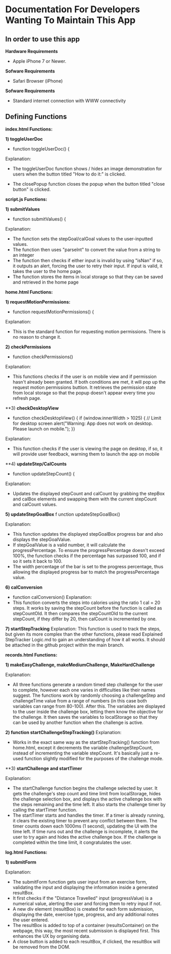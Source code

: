 # Documentation For Developers Wanting To Maintain This App


## In order to use this app
**Hardware Requirements**
- Apple iPhone 7 or Newer.

**Sofware Requirements**
- Safari Browser (iPhone)

**Sofware Requirements**
- Standard internet connection with WWW connectivity

## Defining Functions 

**index.html Functions:**

**1) toggleUserDoc**
-  function toggleUserDoc() {

Explanation: 
- The toggleUserDoc function shows / hides an image demonstration for users when the button titled "How to do it:" is clicked.

- The closePopup function closes the popup when the button titled "close button" is clicked.

**script.js Functions:**

**1) submitValues**
- function submitValues() {

Explanation: 
- The function sets the stepGoal/calGoal values to the user-inputted values.
- The function then uses "parseInt" to convert the value from a string to an integer
- The function then checks if either input is invalid by using "isNan" if so, it outputs an alert, forcing the user to retry their input. If input is valid, it takes the user to the home page.
- The function stores the items in local storage so that they can be saved and retrieved in the home page

**home.html Functions:**

**1) requestMotionPermissions:**

- function requestMotionPermissions() {

Explanation:
- This is the standard function for requesting motion permissions. There is no reason to change it.

**2) checkPermissions**

- function checkPermissions() 

Explanation: 
- This functions checks if the user is on mobile view and if permission hasn't already been granted. If both conditions are met, it will pop up the request motion permissions buttion. It retrieves the permission state from local storage so that the popup doesn't appear every time you refresh page.

**3) **checkDesktopView**

- function checkDesktopView() {
  if (window.innerWidth > 1025) { // Limit for desktop screen
        alert("Warning: App does not work on desktop. Please launch on mobile.");
    }}

Explanation: 
- This function checks if the user is viewing the page on desktop, if so, it will provide user feedback, warning them to launch the app on mobile

**4) **updateStep/CalCounts**

- function updateStepCount() { 

Explanation: 
- Updates the displayed stepCount and calCount by grabbing the stepBox and calBox elements and swapping them with the current stepCount and calCount values.

**5) updateStepGoalBox**
f
unction updateStepGoalBox()

Explanation: 
- This function updates the displayed stepGoalBox progress bar and also displays the stepGoalValue. 
- If stepGoalValue is a valid number, it will calculate the progressPercentage. To ensure the progressPercentage doesn't exceed 100%, the function checks if the percentage has surpassed 100, and if so it sets it back to 100.
- The width percentage of the bar is set to the progress percentage, thus allowing the displayed progress bar to match the progressPercentage value.

**6) calConversion**

- function calConversion() 
Explanation: 
- This function converts the steps into calories using the ratio 1 cal = 20 steps. It works by saving the stepCount before the function is called as stepCountOld. It then compares the stepCountOld to the current stepCount, if they differ by 20, then calCount is incremented by one.

**7) startStepTracking**
Explanation: This function is used to track the steps, but given its more complex than the other functions, please read Explained StepTracker Logic.md to gain an understanding of how it all works. It should be attached in the github project within the main branch.

**records.html Functions:**

**1) makeEasyChallenge, makeMediumChallenge, MakeHardChallenge**
 
Explanation: 
- All three functions generate a random timed step challenge for the user to complete, however each one varies in difficulties like their names suggest. The functions work by randomly choosing a challengeStep and challengeTime value from a range of numbers (in this case both variables can range from 80-100). After this. The variables are displayed to the user inside the challenge box, letting them know the objective for the challenge.
It then saves the variables to localStorage so that they can be used by another function when the challenge is active.

**2) function startChallengeStepTracking()**
Explanation:
- Works in the exact same way as the startStepTracking() function from home.html, except it decrements the variable challengeStepCount, instead of incrementing the variable stepCount. It's basically just a re-used function slightly modified for the purposes of the challenge mode.

**3)  **startChallenge and startTimer** 

Explanation:
- The startChallenge function begins the challenge selected by user. It gets the challenge's step count and time limit from localStorage, hides the challenge selection box, and displays the active challenge box with the steps remaining and the time left. It also starts the challenge timer by calling the startTimer function.
- The startTimer starts and handles the timer. If a timer is already running, it clears the existing timer to prevent any conflict between them. The timer counts down each 1000ms (1 second), updating the UI with the time left. If time runs out and the challenge is incomplete, it alerts the user to try again and hides the active challenge box. If the challenge is completed within the time limit, it congratulates the user.

**log.html Functions:**

**1) submitForm**

Explanation:
- The submitForm function gets user input from an exercise form, validating the input and displaying the information inside a generated resultBox.
-  It first checks if the "Distance Travelled" input (progressValue) is a numerical value, alerting the user and forcing them to retry input if not.
- A new div element (resultBox) is created for each form submission, displaying the date, exercise type, progress, and any additional notes the user entered. 
- The resultBox is added to top of a container (resultsContainer) on the webpage, this way, the most recent submission is displayed first. This enhances the UX by organising data.
- A close button is added to each resultBox, if clicked, the resultBox will be removed from the DOM.




